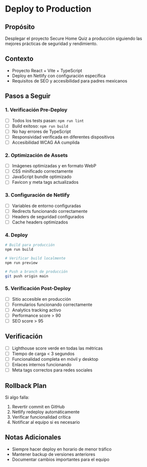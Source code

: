 # Deploy to Production

## Propósito
Desplegar el proyecto Secure Home Quiz a producción siguiendo las mejores prácticas de seguridad y rendimiento.

## Contexto
- Proyecto React + Vite + TypeScript
- Deploy en Netlify con configuración específica
- Requisitos de SEO y accesibilidad para padres mexicanos

## Pasos a Seguir

### 1. Verificación Pre-Deploy
- [ ] Todos los tests pasan: `npm run lint`
- [ ] Build exitoso: `npm run build`
- [ ] No hay errores de TypeScript
- [ ] Responsividad verificada en diferentes dispositivos
- [ ] Accesibilidad WCAG AA cumplida

### 2. Optimización de Assets
- [ ] Imágenes optimizadas y en formato WebP
- [ ] CSS minificado correctamente
- [ ] JavaScript bundle optimizado
- [ ] Favicon y meta tags actualizados

### 3. Configuración de Netlify
- [ ] Variables de entorno configuradas
- [ ] Redirects funcionando correctamente
- [ ] Headers de seguridad configurados
- [ ] Cache headers optimizados

### 4. Deploy
```bash
# Build para producción
npm run build

# Verificar build localmente
npm run preview

# Push a branch de producción
git push origin main
```

### 5. Verificación Post-Deploy
- [ ] Sitio accesible en producción
- [ ] Formularios funcionando correctamente
- [ ] Analytics tracking activo
- [ ] Performance score > 90
- [ ] SEO score > 95

## Verificación
- [ ] Lighthouse score verde en todas las métricas
- [ ] Tiempo de carga < 3 segundos
- [ ] Funcionalidad completa en móvil y desktop
- [ ] Enlaces internos funcionando
- [ ] Meta tags correctos para redes sociales

## Rollback Plan
Si algo falla:
1. Revertir commit en GitHub
2. Netlify redeploy automáticamente
3. Verificar funcionalidad crítica
4. Notificar al equipo si es necesario

## Notas Adicionales
- Siempre hacer deploy en horario de menor tráfico
- Mantener backup de versiones anteriores
- Documentar cambios importantes para el equipo

